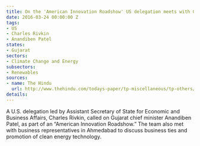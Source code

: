 ```yaml
---
title: On the 'American Innovation Roadshow' US delegation meets with Gujarat CM
date: 2016-03-24 00:00:00 Z
tags:
- US
- Charles Rivkin
- Anandiben Patel
states:
- Gujarat
sectors:
- Climate Change and Energy
subsectors:
- Renewables
sources:
- name: The Hindu
  url: http://www.thehindu.com/todays-paper/tp-miscellaneous/tp-others/us-trade-team-calls-on-gujarat-chief-minister/article8363678.ece
details: 
---
```


A U.S. delegation led by Assistant Secretary of State for Economic and Business Affairs, Charles Rivkin, called on Gujarat chief minister Anandiben Patel, as part of an “American Innovation Roadshow.” The team also met with business representatives in Ahmedabad to discuss business ties and promotion of clean energy technology.
